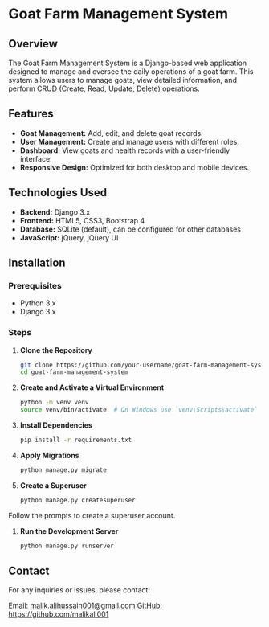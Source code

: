 # Goat Farm Management System

## Overview

The Goat Farm Management System is a Django-based web application designed to manage and oversee the daily operations of a goat farm. This system allows users to manage goats, view detailed information, and perform CRUD (Create, Read, Update, Delete) operations.

## Features

- **Goat Management:** Add, edit, and delete goat records.
- **User Management:** Create and manage users with different roles.
- **Dashboard:** View goats and health records with a user-friendly interface.
- **Responsive Design:** Optimized for both desktop and mobile devices.

## Technologies Used

- **Backend:** Django 3.x
- **Frontend:** HTML5, CSS3, Bootstrap 4
- **Database:** SQLite (default), can be configured for other databases
- **JavaScript:** jQuery, jQuery UI

## Installation

### Prerequisites

- Python 3.x
- Django 3.x

### Steps

1. **Clone the Repository**

   ```bash
   git clone https://github.com/your-username/goat-farm-management-system.git
   cd goat-farm-management-system

   ```

2. **Create and Activate a Virtual Environment**

   ```bash
   python -m venv venv
   source venv/bin/activate  # On Windows use `venv\Scripts\activate`

   ```

3. **Install Dependencies**

   ```bash
   pip install -r requirements.txt

   ```

4. **Apply Migrations**

   ```bash
   python manage.py migrate

   ```

5. **Create a Superuser**
   ```bash
   python manage.py createsuperuser
   ```

Follow the prompts to create a superuser account.

1. **Run the Development Server**
   ```bash
   python manage.py runserver
   ```

## Contact

For any inquiries or issues, please contact:

Email: malik.alihussain001@gmail.com
GitHub: https://github.com/malikali001
